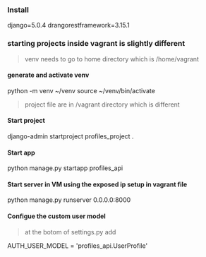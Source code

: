 ### Install
django=5.0.4
drangorestframework=3.15.1



### starting projects inside vagrant is slightly different
> venv needs to go to home directory which is /home/vagrant

#### generate and activate venv
python -m venv ~/venv
source ~/venv/bin/activate

> project file are in /vagrant directory which is different

#### Start project
django-admin startproject profiles_project .
#### Start app
python manage.py startapp profiles_api

#### Start server in VM using the exposed ip setup in vagrant file
python manage.py runserver 0.0.0.0:8000


#### Configue the custom user model
> at the botom of settings.py add

AUTH_USER_MODEL = 'profiles_api.UserProfile'